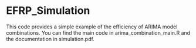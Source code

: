 # EFRP_Simulation

This code provides a simple example of the efficiency of ARIMA model combinations. You can find the main code in arima_combination_main.R and the documentation in simulation.pdf.
